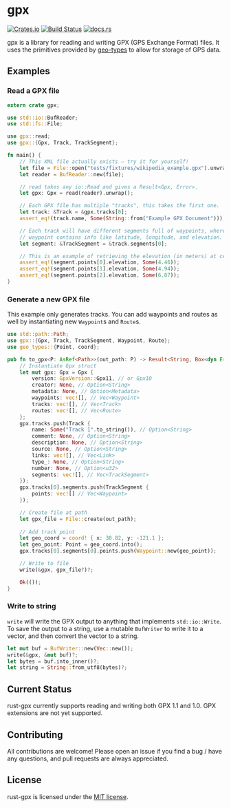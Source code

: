 # gpx

[![Crates.io](https://img.shields.io/crates/v/gpx.svg)](https://crates.io/crates/gpx)
[![Build Status](https://github.com/georust/gpx/actions/workflows/test.yml/badge.svg)](https://github.com/georust/gpx/actions/workflows/test.yml)
[![docs.rs](https://docs.rs/gpx/badge.svg)](https://docs.rs/gpx)

gpx is a library for reading and writing GPX (GPS Exchange Format) files. It uses the
primitives provided by [geo-types](https://github.com/georust/geo) to allow for storage
of GPS data.

## Examples

### Read a GPX file
```rust
extern crate gpx;

use std::io::BufReader;
use std::fs::File;

use gpx::read;
use gpx::{Gpx, Track, TrackSegment};

fn main() {
    // This XML file actually exists — try it for yourself!
    let file = File::open("tests/fixtures/wikipedia_example.gpx").unwrap();
    let reader = BufReader::new(file);

    // read takes any io::Read and gives a Result<Gpx, Error>.
    let gpx: Gpx = read(reader).unwrap();

    // Each GPX file has multiple "tracks", this takes the first one.
    let track: &Track = &gpx.tracks[0];
    assert_eq!(track.name, Some(String::from("Example GPX Document")));

    // Each track will have different segments full of waypoints, where a
    // waypoint contains info like latitude, longitude, and elevation.
    let segment: &TrackSegment = &track.segments[0];

    // This is an example of retrieving the elevation (in meters) at certain points.
    assert_eq!(segment.points[0].elevation, Some(4.46));
    assert_eq!(segment.points[1].elevation, Some(4.94));
    assert_eq!(segment.points[2].elevation, Some(6.87));
}
```

### Generate a new GPX file
This example only generates tracks. You can add waypoints and routes as well by instantiating new ``Waypoint``s and ``Route``s.
```rust
use std::path::Path;
use gpx::{Gpx, Track, TrackSegment, Waypoint, Route};
use geo_types::{Point, coord};

pub fn to_gpx<P: AsRef<Path>>(out_path: P) -> Result<String, Box<dyn Error>> {
    // Instantiate Gpx struct
    let mut gpx: Gpx = Gpx {
        version: GpxVersion::Gpx11, // or Gpx10
        creator: None, // Option<String>
        metadata: None, // Option<Metadata>
        waypoints: vec![], // Vec<Waypoint>
        tracks: vec![], // Vec<Track>
        routes: vec![], // Vec<Route>
    };
    gpx.tracks.push(Track {
        name: Some("Track 1".to_string()), // Option<String>
        comment: None, // Option<String>
        description: None, // Option<String>
        source: None, // Option<String>
        links: vec![], // Vec<Link>
        type_: None, // Option<String>
        number: None, // Option<u32>
        segments: vec![], // Vec<TrackSegment>
    });
    gpx.tracks[0].segments.push(TrackSegment { 
        points: vec![] // Vec<Waypoint>
    });

    // Create file at path
    let gpx_file = File::create(out_path);
    
    // Add track point
    let geo_coord = coord! { x: 38.82, y: -121.1 };
    let geo_point: Point = geo_coord.into();
    gpx.tracks[0].segments[0].points.push(Waypoint::new(geo_point));

    // Write to file
    write(&gpx, gpx_file?)?;

    Ok(());
}
```

### Write to string
`write` will write the GPX output to anything that implements `std::io::Write`. To save the output to a string, use a mutable `BufWriter` to write it to a vector, and then convert the vector to a string.
```rust
let mut buf = BufWriter::new(Vec::new());
write(&gpx, &mut buf)?;
let bytes = buf.into_inner()?;
let string = String::from_utf8(bytes)?;
```

## Current Status

rust-gpx currently supports reading and writing both GPX 1.1 and 1.0.
GPX extensions are not yet supported.

## Contributing
All contributions are welcome! Please open an issue if you find a bug / have any
questions, and pull requests are always appreciated.

## License
rust-gpx is licensed under the [MIT license](./LICENSE).
